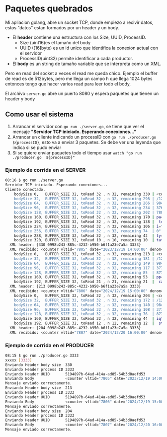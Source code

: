 # Paquetes quebrados

Mi apliacion golang, abre un socket TCP, donde empiezo a recivir datos, estos "datos" estan formados por un header y un body. 

- El **header** contiene una estructura con los Size, UUID, ProcessID.
  - Size (uint16)es el tamaño del body
  - UUID ([16]byte) es un id unico que identifica la conexíon actual con el servidor
  - ProcessID(uint32) permite identificar a cada productor.
- El **body** es un string de tamaño variable que se interpreta como un XML.

Pero en read del socket a veces el read me queda chico. Ejemplo el buffer de read es de 512bytes, pero me llega un campo h que llega 1024 bytes entonces tengo que hacer varios read para leer todo el body, 

El archivo `server.go` abre un puerto 8080 y espera paquetes que tienen un header y body


## Como usar el sistema

1. Arrancar el servidor con `go run ./server.go`, se tiene que ver el mensaje **"Servidor TCP iniciado. Esperando conexiones..."**
2. Arrancar un cliente indicando un processID con `go run ./producer.go  ${processID}`, esto va a enviar 3 paquetes. Se debe ver una leyenda que indica si se pudo enviar
3. Si se quiere enviar paquetes todo el tiempo usar  `watch "go run ./producer.go  ${processID}"`

### Ejemplo de corrida en el SERVER

```bash 
08:16 $ go run ./server.go
Servidor TCP iniciado. Esperando conexiones...
Cliente conectado.
    bodySize 0,   BUFFER_SIZE 32, toRead 32 , n 32, remaining 330 | <counter vltid="7805" date="2023 
    bodySize 32,  BUFFER_SIZE 32, toRead 32 , n 32, remaining 298 | /12/19 14:00:00" denom="1" ci="4 
    bodySize 64,  BUFFER_SIZE 32, toRead 32 , n 32, remaining 266 | 9842000" co="47216500" dr="14110 
    bodySize 96,  BUFFER_SIZE 32, toRead 32 , n 32, remaining 234 | 376" jp="0" cc="11484876" hpcc=" 
    bodySize 128, BUFFER_SIZE 32, toRead 32 , n 32, remaining 202 | 78831000" jj="53306" jg="29535"  
    bodySize 160, BUFFER_SIZE 32, toRead 32 , n 32, remaining 170 | pa="352" pwr="19" cxb="11208000" 
    bodySize 192, BUFFER_SIZE 32, toRead 32 , n 32, remaining 138 |  tci="0" tco="0" hl="0" ca="0" t 
    bodySize 224, BUFFER_SIZE 32, toRead 32 , n 32, remaining 106 | i="2902376" to="32653876" mpeb=" 
    bodySize 256, BUFFER_SIZE 32, toRead 32 , n 32, remaining 74  | 0" apeb="0" app="0" mpp="0" tkiq 
    bodySize 288, BUFFER_SIZE 32, toRead 32 , n 32, remaining 42  | ty="48" tkoqty="2068" capr="0" s 
    bodySize 320, BUFFER_SIZE 32, toRead 10 , n 10, remaining 10  | tate="0"/> 
  XML header: {330 0998b243-885c-4232-b950-b6f1a23e7a5a 3333}
  XML recibido: <counter vltid="7805" date="2023/12/19 14:00:00" denom="1" ci="49842000" co="47216500" dr="14110376" jp="0" cc="11484876" hpcc="78831000" jj="53306" jg="29535" pa="352" pwr="19" cxb="11208000" tci="0" tco="0" hl="0" ca="0" ti="2902376" to="32653876" mpeb="0" apeb="0" app="0" mpp="0" tkiqty="48" tkoqty="2068" capr="0" state="0"/>
    bodySize 0,   BUFFER_SIZE 32, toRead 32 , n 32, remaining 213 | <counter vltid="7806" date="2024 
    bodySize 32,  BUFFER_SIZE 32, toRead 32 , n 32, remaining 181 | /12/19 15:00:00" denom="1" ci="4 
    bodySize 64,  BUFFER_SIZE 32, toRead 32 , n 32, remaining 149 | 9842001" co="47216501" dr="14110 
    bodySize 96,  BUFFER_SIZE 32, toRead 32 , n 32, remaining 117 | 377" jp="0" jj="53307" to="32653 
    bodySize 128, BUFFER_SIZE 32, toRead 32 , n 32, remaining 85  | 877" mpeb="1" apeb="1" app="1" m 
    bodySize 160, BUFFER_SIZE 32, toRead 32 , n 32, remaining 53  | pp="1" tkiqty="49" tkoqty="2069" 
    bodySize 192, BUFFER_SIZE 32, toRead 21 , n 21, remaining 21  |  capr="1" state="1"/> 
  XML header: {213 0998b243-885c-4232-b950-b6f1a23e7a5a 3333}
  XML recibido: <counter vltid="7806" date="2024/12/19 15:00:00" denom="1" ci="49842001" co="47216501" dr="14110377" jp="0" jj="53307" to="32653877" mpeb="1" apeb="1" app="1" mpp="1" tkiqty="49" tkoqty="2069" capr="1" state="1"/>
    bodySize 0,   BUFFER_SIZE 32, toRead 32 , n 32, remaining 204 | <counter vltid="7807" date="2024 
    bodySize 32,  BUFFER_SIZE 32, toRead 32 , n 32, remaining 172 | /12/20 16:00:00" denom="1" ci="4 
    bodySize 64,  BUFFER_SIZE 32, toRead 32 , n 32, remaining 140 | 9842001" co="47216501" dr="14110 
    bodySize 96,  BUFFER_SIZE 32, toRead 32 , n 32, remaining 108 | 377" jp="0" jj="53307" to="32653 
    bodySize 128, BUFFER_SIZE 32, toRead 32 , n 32, remaining 76  | 877" apeb="1" app="1" mpp="1" tk 
    bodySize 160, BUFFER_SIZE 32, toRead 32 , n 32, remaining 44  | iqty="49" tkoqty="2069" capr="1" 
    bodySize 192, BUFFER_SIZE 32, toRead 12 , n 12, remaining 12  |  state="1"/> 
  XML header: {204 0998b243-885c-4232-b950-b6f1a23e7a5a 3333}
  XML recibido: <counter vltid="7807" date="2024/12/20 16:00:00" denom="1" ci="49842001" co="47216501" dr="14110377" jp="0" jj="53307" to="32653877" apeb="1" app="1" mpp="1" tkiqty="49" tkoqty="2069" capr="1" state="1"/>
```


### Ejemplo de corrida en el PRODUCER

```bash
08:15 $ go run ./producer.go 3333
xxxxx [3333]
Enviando Header body size  330
Enviando Header process ID 3333
Enviando Header UUID       5194897b-64ad-414a-ad85-64b3d8aefd53
Enviando Body              <counter vltid="7805" date="2023/12/19 14:00:00" denom="1" ci="49842000" co="47216500" dr="14110376" jp="0" cc="11484876" hpcc="78831000" jj="53306" jg="29535" pa="352" pwr="19" cxb="11208000" tci="0" tco="0" hl="0" ca="0" ti="2902376" to="32653876" mpeb="0" apeb="0" app="0" mpp="0" tkiqty="48" tkoqty="2068" capr="0" state="0"/>
Mensaje enviado correctamente.
Enviando Header body size  213
Enviando Header process ID 3333
Enviando Header UUID       5194897b-64ad-414a-ad85-64b3d8aefd53
Enviando Body              <counter vltid="7806" date="2024/12/19 15:00:00" denom="1" ci="49842001" co="47216501" dr="14110377" jp="0" jj="53307" to="32653877" mpeb="1" apeb="1" app="1" mpp="1" tkiqty="49" tkoqty="2069" capr="1" state="1"/>
Mensaje enviado correctamente.
Enviando Header body size  204
Enviando Header process ID 3333
Enviando Header UUID       5194897b-64ad-414a-ad85-64b3d8aefd53
Enviando Body              <counter vltid="7807" date="2024/12/20 16:00:00" denom="1" ci="49842001" co="47216501" dr="14110377" jp="0" jj="53307" to="32653877" apeb="1" app="1" mpp="1" tkiqty="49" tkoqty="2069" capr="1" state="1"/>
Mensaje enviado correctamente.
```

